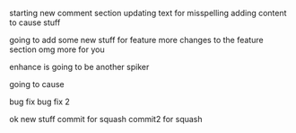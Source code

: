 starting new comment section
updating text for misspelling
adding content to cause stuff

going to add some new stuff for feature
more changes to the feature section
omg more for you

enhance is going to be another spiker

going to cause

bug fix
bug fix 2


ok new stuff
commit for squash
commit2 for squash